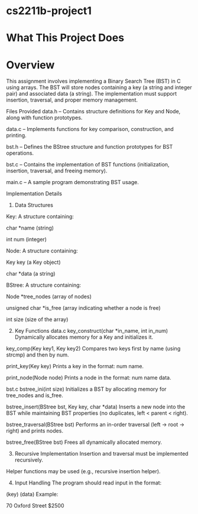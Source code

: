 # cs2211b-project1

# What This Project Does

# Overview
This assignment involves implementing a Binary Search Tree (BST) in C using arrays. The BST will store nodes containing a key (a string and integer pair) and associated data (a string). The implementation must support insertion, traversal, and proper memory management.

Files Provided
data.h – Contains structure definitions for Key and Node, along with function prototypes.

data.c – Implements functions for key comparison, construction, and printing.

bst.h – Defines the BStree structure and function prototypes for BST operations.

bst.c – Contains the implementation of BST functions (initialization, insertion, traversal, and freeing memory).

main.c – A sample program demonstrating BST usage.

Implementation Details
1. Data Structures

Key: A structure containing:

char *name (string)

int num (integer)

Node: A structure containing:

Key key (a Key object)

char *data (a string)

BStree: A structure containing:

Node *tree_nodes (array of nodes)

unsigned char *is_free (array indicating whether a node is free)

int size (size of the array)

2. Key Functions
data.c
key_construct(char *in_name, int in_num)
Dynamically allocates memory for a Key and initializes it.

key_comp(Key key1, Key key2)
Compares two keys first by name (using strcmp) and then by num.

print_key(Key key)
Prints a key in the format: num name.

print_node(Node node)
Prints a node in the format: num name data.

bst.c
bstree_ini(int size)
Initializes a BST by allocating memory for tree_nodes and is_free.

bstree_insert(BStree bst, Key key, char *data)
Inserts a new node into the BST while maintaining BST properties (no duplicates, left < parent < right).

bstree_traversal(BStree bst)
Performs an in-order traversal (left → root → right) and prints nodes.

bstree_free(BStree bst)
Frees all dynamically allocated memory.

3. Recursive Implementation
Insertion and traversal must be implemented recursively.

Helper functions may be used (e.g., recursive insertion helper).

4. Input Handling
The program should read input in the format:

<int> <string>  (key)
<string>        (data)
Example:

70 Oxford Street
$2500
